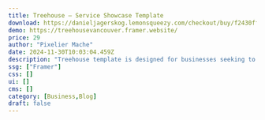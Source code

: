 ```yaml
---
title: Treehouse — Service Showcase Template
download: https://danieljagerskog.lemonsqueezy.com/checkout/buy/f2430ff7-697a-453a-9f69-73bcb3b03cfa?via=daniel-37
demo: https://treehousevancouver.framer.website/
price: 29
author: "Pixelier Mache"
date: 2024-11-30T10:03:04.459Z
description: "Treehouse template is designed for businesses seeking to showcase their product or service in a professional and engaging manner. Highlights include scaling big typography, CMS, custom cursors, and smooth animations."
ssg: ["Framer"]
css: []
ui: []
cms: []
category: [Business,Blog]
draft: false
---
```

